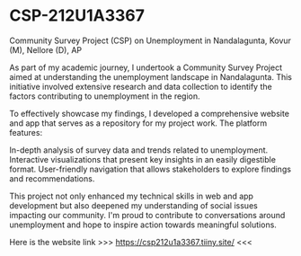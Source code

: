 # CSP-212U1A3367
Community Survey Project (CSP) on Unemployment in Nandalagunta, Kovur (M), Nellore (D), AP

As part of my academic journey, I undertook a Community Survey Project aimed at understanding the unemployment landscape in Nandalagunta. This initiative involved extensive research and data collection to identify the factors contributing to unemployment in the region.

To effectively showcase my findings, I developed a comprehensive website and app that serves as a repository for my project work. The platform features:

In-depth analysis of survey data and trends related to unemployment.
Interactive visualizations that present key insights in an easily digestible format.
User-friendly navigation that allows stakeholders to explore findings and recommendations.

This project not only enhanced my technical skills in web and app development but also deepened my understanding of social issues impacting our community. I'm proud to contribute to conversations around unemployment and hope to inspire action towards meaningful solutions.

Here is the website link >>> https://csp212u1a3367.tiiny.site/ <<<
